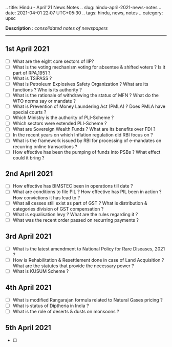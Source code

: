 .. title: Hindu - April'21 News Notes
.. slug: hindu-april-2021-news-notes
.. date: 2021-04-01 22:07 UTC+05:30
.. tags: hindu, news, notes
.. category: upsc

**Description** : *consolidated notes of newspapers*

***
<!-- TEASER_END -->

## 1st April 2021
- [ ] What are the eight core sectors of IIP? 
- [ ] What is the voting mechanism voting for absentee & shifted voters ? Is it part of RPA,1951 ?
- [ ] What is TSiPASS ? 
- [ ] What is Petroleum Explosives Safety Organization ? What are its functions ? Who is its authority ? 
- [ ] What is the rationale of withdrawing the status of MFN ? What do the WTO norms say or mandate ?
- [ ] What is Prevention of Money Laundering Act (PMLA) ? Does PMLA have special courts ?
- [ ] Which Ministry is the authority of PLI-Scheme ? 
- [ ] Which sectors were extended PLI-Scheme ?
- [ ] What are Sovereign Wealth Funds ? What are its benefits over FDI ? 
- [ ] In the recent years on which Inflation regulation did RBI focus on ? 
- [ ] What is the framework issued by RBI for processing of e-mandates on recurring online transactions ? 
- [ ] How effective has been the pumping of funds into PSBs ? What effect could it bring ?

## 2nd April 2021
- [ ] How effective has BIMSTEC been in operations till date ? 
- [ ] What are conditions to file PIL ? How effective has PIL been in action ? How convictions it has lead to ? 
- [ ] What all cesses still exist as part of GST ? What is distribution & categories division of GST compensation ? 
- [ ] What is equalisation levy ? What are the rules regarding it ? 
- [ ] What was the recent order passed on recurring payments ? 

## 3rd April 2021
- [ ] What is the latest amendment to National Policy for Rare Diseases, 2021 ?
- [ ] How is Rehabilitation & Resettlement done in case of Land Acquisition ? What are the statutes that provide the necessary power ?
- [ ] What is KUSUM Scheme ? 

## 4th April 2021
- [ ] What is modified Rangarajan formula related to Natural Gases pricing ? 
- [ ] What is status of Diptheria in India ? 
- [ ] What is the role of deserts & dusts on monsoons ?

## 5th April 2021
- [ ] 